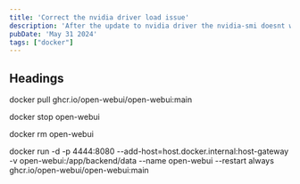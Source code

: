 ```yaml
---
title: 'Correct the nvidia driver load issue'
description: 'After the update to nvidia driver the nvidia-smi doesnt work'
pubDate: 'May 31 2024'
tags: ["docker"]
---
```


## Headings

docker pull ghcr.io/open-webui/open-webui:main


docker stop open-webui

docker rm open-webui

docker run -d -p 4444:8080 --add-host=host.docker.internal:host-gateway -v open-webui:/app/backend/data --name open-webui --restart always ghcr.io/open-webui/open-webui:main